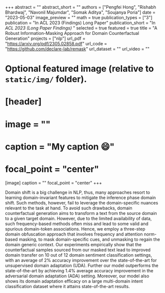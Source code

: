 +++
abstract = ""
abstract_short = ""
authors = ["Pengfei Hong", "Rishabh Bhardwaj", "Navonil Majumdar", "Somak Aditya", "Soujanya Poria"]
date = "2023-05-03"
image_preview = ""
math = true
publication_types = ["3"]
publication = "In ACL 2023 (Findings) Long Paper"
publication_short = "In *ACL 2023 (Long Paper Findings)* "
selected = true
featured = true
title = "A Robust Information-Masking Approach for Domain Counterfactual Generation"
projects = ["nlp"]
url_pdf = "https://arxiv.org/pdf/2305.02858.pdf"
url_code = "https://github.com/declare-lab/remask"
url_dataset = ""
url_video = ""


# Optional featured image (relative to `static/img/` folder).
# [header]
# image = ""
# caption = "My caption :smile:"
# focal_point = "center"

[image]
caption = ""
focal_point = "center"
+++

Domain shift is a big challenge in NLP, thus, many approaches resort to learning domain-invariant features to mitigate the inference phase domain shift. Such methods, however, fail to leverage the domain-specific nuances relevant to the task at hand. To avoid such drawbacks, domain counterfactual generation aims to transform a text from the source domain to a given target domain. However, due to the limited availability of data, such frequency-based methods often miss and lead to some valid and spurious domain-token associations. Hence, we employ a three-step domain obfuscation approach that involves frequency and attention norm-based masking, to mask domain-specific cues, and unmasking to regain the domain generic context. Our experiments empirically show that the counterfactual samples sourced from our masked text lead to improved domain transfer on 10 out of 12 domain sentiment classification settings, with an average of 2% accuracy improvement over the state-of-the-art for unsupervised domain adaptation (UDA). Further our model outperforms the state-of-the-art by achieving 1.4% average accuracy improvement in the adversarial domain adaptation (ADA) setting. Moreover, our model also shows its domain adaptation efficacy on a large multi-domain intent classification dataset where it attains state-of-the-art results.
